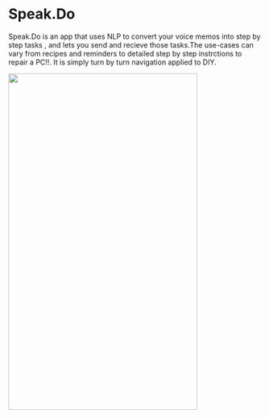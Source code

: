 # Speak.Do
Speak.Do is an app that uses NLP to convert your voice memos into step by step tasks , and lets you send and recieve those tasks.The use-cases can vary from recipes and reminders to detailed step by step instrctions to repair a PC!!. It is simply turn by turn navigation applied to DIY.

<img src = "https://cloud.githubusercontent.com/assets/8545438/8834131/20f0ab56-30d0-11e5-9ae5-d3f747ecfd80.PNG" width = "375" height = "667" >
